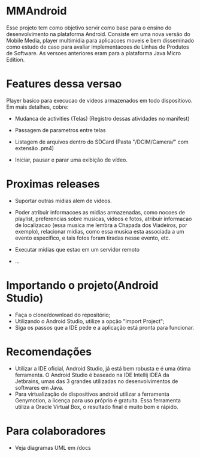 MMAndroid
===========================

Esse projeto tem como objetivo servir como base 
para o ensino do desenvolvimento na plataforma Android.
Consiste em uma nova versão do Mobile Media, 
player multimidia para aplicacoes moveis e bem 
disseminado como estudo de caso para avaliar 
implementacoes de Linhas de Produtos de Software. 
As versoes anteriores eram para a plataforma Java 
Micro Edition.


Features dessa versao
===========================

Player basico para execucao de videos armazenados em todo dispositiovo.
Em mais detalhes, cobre:

* Mudanca de activities (Telas) (Registro dessas atividades no manifest)

* Passagem de parametros entre telas

* Listagem de arquivos dentro do SDCard (Pasta "/DCIM/Camera/" com extensão .pm4)

* Iniciar, pausar e parar uma exibição de vídeo. 

Proximas releases
===========================

* Suportar outras midias alem de videos. 

* Poder atribuir informacoes as midias armazenadas, como nocoes de 
playlist, preferencias sobre musicas, videos e fotos, atribuir informacao 
de localizacao (essa musica me lembra a Chapada dos Viadeiros, por exemplo), 
relacionar midias, como essa musica esta associada a um evento especifico, e 
tais fotos foram tiradas nesse evento, etc.


* Executar midias que estao em um servidor remoto

* ...

Importando o projeto(Android Studio)
===========================
* Faça o clone/download do repositório;
* Utilizando o Android Studio, utilize a opção "Import Project";
* Siga os passos que a IDE pede e a aplicação está pronta para funcionar.
 
Recomendações
===========================
* Utilizar a IDE oficial, Android Studio, já está bem robusta e é uma ótima ferramenta. O Android Studio é baseado na IDE Intellij IDEA da Jetbrains, umas das 3 grandes utilizadas no desenvolvimentos de softwares em Java.
* Para virtualização de dispositivos android utilizar a ferramenta Genymotion, a licença para uso próprio é gratuita. Essa ferramenta utiliza a Oracle Virtual Box, o resultado final é muito bom e rápido.

Para colaboradores
===========================

* Veja diagramas UML em /docs
